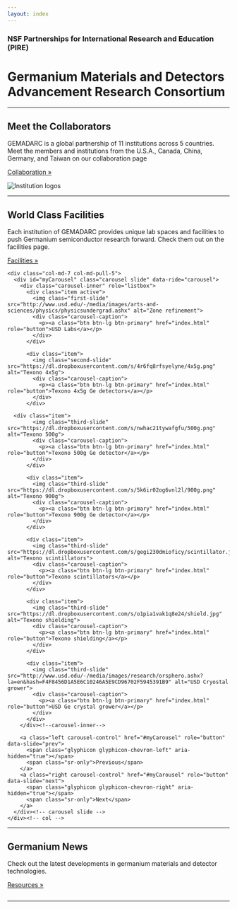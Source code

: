 ```yaml
---
layout: index
---
```

<div class="container">
<div class="jumbotron">
<h3 class="text-center">NSF Partnerships for International Research and Education (PIRE)</h3>
<h1 class="text-center">Germanium Materials and Detectors Advancement Research Consortium</h1>
</div>
</div>

<div class="container text-center">
    <hr class="featurette-divider">
      <div class="row featurette">
        <div class="col-md-5">
          <h2 class="featurette-heading">Meet the Collaborators</h2>
          <p class="lead">GEMADARC is a global partnership of 11 institutions across 5 countries. Meet the members and institutions from the U.S.A., Canada, China, Germany, and Taiwan on our collaboration page</p>
		  <p><a class="btn btn-default" href="/collab" role="button">Collaboration &raquo;</a></p>
        </div>
        <div class="col-md-7">
          <img class="featurette-image img-responsive center-block" img src="https://dl.dropboxusercontent.com/s/iift2ygev8w82sg/logos.png" alt="Institution logos">
        </div>
      </div>
</div>

<div class="container text-center">
  <hr class="featurette-divider">
  <div class="row featurette">
    <div class="col-md-5 col-md-push-7">
      <h2 class="featurette-heading">World Class Facilities</h2>
      <p class="lead">Each institution of GEMADARC provides unique lab spaces and facilities to push Germanium semiconductor research forward. Check them out on the facilities page.</p>
      <p><a class="btn btn-default" href="/facility" role="button">Facilities &raquo;</a></p>
    </div>
    
    <div class="col-md-7 col-md-pull-5">
      <div id="myCarousel" class="carousel slide" data-ride="carousel">
        <div class="carousel-inner" role="listbox">
          <div class="item active">
            <img class="first-slide" src="http://www.usd.edu/-/media/images/arts-and-sciences/physics/physicsundergrad.ashx" alt="Zone refinement">
            <div class="carousel-caption">
              <p><a class="btn btn-lg btn-primary" href="index.html" role="button">USD Labs</a></p>
            </div>
          </div>
          
          <div class="item">
            <img class="second-slide" src="https://dl.dropboxusercontent.com/s/4r6fq8rfsyelyne/4x5g.png" alt="Texono 4x5g">
            <div class="carousel-caption">
              <p><a class="btn btn-lg btn-primary" href="index.html" role="button">Texono 4x5g Ge detectors</a></p>
            </div>
          </div>
          
	  <div class="item">
            <img class="third-slide" src="https://dl.dropboxusercontent.com/s/nwhac21tywafgfu/500g.png" alt="Texono 500g">
            <div class="carousel-caption">
              <p><a class="btn btn-lg btn-primary" href="index.html" role="button">Texono 500g Ge detector</a></p>
            </div>
          </div>
	  
          <div class="item">
            <img class="third-slide" src="https://dl.dropboxusercontent.com/s/5k6ir02og6vnl2l/900g.png" alt="Texono 900g">
            <div class="carousel-caption">
              <p><a class="btn btn-lg btn-primary" href="index.html" role="button">Texono 900g Ge detector</a></p>
            </div>
          </div>
	  
          <div class="item">
            <img class="third-slide" src="https://dl.dropboxusercontent.com/s/gegi230dmioficy/scintillator.jpg" alt="Texono scintillators">
            <div class="carousel-caption">
              <p><a class="btn btn-lg btn-primary" href="index.html" role="button">Texono scintillators</a></p>
            </div>
          </div>
	  
          <div class="item">
            <img class="third-slide" src="https://dl.dropboxusercontent.com/s/o1pia1vak1q8e24/shield.jpg" alt="Texono shielding">
            <div class="carousel-caption">
              <p><a class="btn btn-lg btn-primary" href="index.html" role="button">Texono shielding</a></p>
            </div>
          </div>
	  
          <div class="item">
            <img class="third-slide" src="http://www.usd.edu/-/media/images/research/orsphero.ashx?la=en&hash=F4F8456D1A5E6C10246A5E9CD96702F5945391B9" alt="USD Cryostal grower">
            <div class="carousel-caption">
              <p><a class="btn btn-lg btn-primary" href="index.html" role="button">USD Ge crystal grower</a></p>
            </div>
          </div>
        </div><!--carousel-inner-->
     
        <a class="left carousel-control" href="#myCarousel" role="button" data-slide="prev">
          <span class="glyphicon glyphicon-chevron-left" aria-hidden="true"></span>
          <span class="sr-only">Previous</span>
        </a>
        <a class="right carousel-control" href="#myCarousel" role="button" data-slide="next">
          <span class="glyphicon glyphicon-chevron-right" aria-hidden="true"></span>
          <span class="sr-only">Next</span>
        </a>
      </div><!-- carousel slide -->
    </div><!-- col -->
  </div><!-- row -->
</div><!-- container -->

<div class="container text-center">
	<hr class="featurette-divider">
	<div class="row featurette">
		<div class="col-md-5">
			<h2 class="featurette-heading">Germanium News</h2>
        	<p class="lead">Check out the latest developments in germanium materials and detector technologies.</p>
			<p><a class="btn btn-default" href="/collab" role="button">Resources &raquo;</a></p>
    	</div>
    <div class="col-md-7">
        <img class="featurette-image img-responsive center-block" img src="http://www.usd.edu/-/media/images/research/geraniumhero2.ashx" alt="">
    </div>
    </div>
	<hr class="featurette-divider">
</div>



